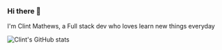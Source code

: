 ### Hi there 👋

I'm Clint Mathews, a Full stack dev who loves learn new things everyday

![Clint's GitHub stats](https://github-readme-stats.vercel.app/api?username=Clint-Mathews)
